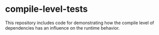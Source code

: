 # compile-level-tests
This repository includes code for demonstrating how the compile level of dependencies has an influence on the runtime behavior.
